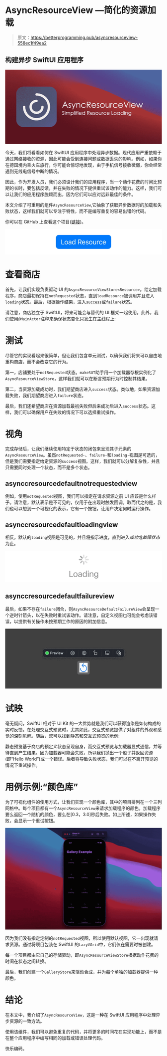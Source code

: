 # AsyncResourceView —简化的资源加载

> 原文：<https://betterprogramming.pub/asyncresourceview-558ec1f49ea2>

## 构建异步 SwiftUI 应用程序

![](img/c0b34f1cf1a7cdc092d5c6562a42a913.png)

今天，我们将看看如何在 SwiftUI 应用程序中处理异步数据。现代应用严重依赖于通过网络接收的资源，因此可能会受到连接问题或数据丢失的影响。例如，如果你在德国境内乘火车旅行，你可能会惊讶地发现，由于手机信号接收微弱，你会经常遇到无线电信号中断的情况。

因此，作为开发人员，我们必须设计我们的应用程序，当一个动作花费的时间比预期的长时，要包括反馈，并在失败的情况下提供重试该动作的能力。这样，我们可以让我们的应用程序脱颖而出，因为它们可以应对远非最佳的条件。

本文介绍了可重用的组件`AsyncResourceView`,它抽象了获取异步数据时的加载和失败状态，这样我们就可以专注于特性，而不是编写重复的容易出错的代码。

你可以在 GitHub 上查看这个项目([链接](https://github.com/LinkAndreas/AsyncResourceView))。

![](img/c5582e9933c9f8f12741717f77174d57.png)

# 查看商店

首先，让我们实现负责驱动 UI 的`AsyncResourceViewStore<Resource>`。给定加载程序，商店最初保持在`notRequested`状态，直到`loadResource`被调用并且进入`loading`状态。最后，根据操作结果，进入`success`或`failure`状态。

请注意，商店独立于 SwiftUI，将来可能会与替代的 UI 框架一起使用。此外，我们使用`@MainActor`注释来确保状态变化只发生在主线程上:

# 测试

尽管它的实现看起来很简单，但让我们包含单元测试，以确保我们将来可以自由地重构商店，而不会改变它的行为。

第一，店铺要处于`notRequested`状态。`makeSUT`助手用一个加载器存根实例化了`AsyncResourceViewStore`，这样我们就可以在断言预期行为时控制其结果。

第二，当资源加载成功时，我们期望商店进入`success`状态。类似地，如果资源加载失败，我们期望商店进入`failure`状态。

最后，我们还希望商店在资源加载最初失败但后来成功后进入`success`状态。这样，我们可以确保用户在失败的情况下可以选择重试操作。

# 视角

完成存储后，让我们继续使用特定于状态的闭包来呈现其子元素的`AsyncResourceView`。虽然`notRequested-`、`failure-`和`loading-`视图是可选的，但是我们需要指定给定资源的`success`视图。这样，我们就可以分解复杂性，并且只需要同时处理一个状态，而不是多个状态。

## asynccresourcedefaultnotrequestedview

例如，使用`notRequested`视图，我们可以指定在请求资源之前 UI 应该是什么样子。请注意，默认表示是不可见的，仅用于在出现时触发回调。取而代之的是，我们也可以想到一个可视化的表示，它有一个按钮，让用户决定何时运行操作。

## asynccresourcedefaultloadingview

相反，默认的`loading`视图是可见的，并且将指示进度，直到进入*成功*或*故障状态*为止。

![](img/016f4dd2233844a6c45c7850ab235531.png)

## asynccresourcedefaultfailureview

最后，如果不存在`failure`闭合，则`AsyncResourceDefaultFailureView`会呈现一个逆时针箭头，以在失败时重试该动作。请注意，自定义视图也可能会考虑该错误，以提供有关操作未按预期工作的原因的附加信息。

![](img/bb563e56586781467fe35523c017a273.png)

# 试映

毫无疑问，SwiftUI 相对于 UI Kit 的一大优势就是我们可以获得渲染是如何构成的实时反馈。在处理交互式预览时，尤其如此，交互式预览提供了对组件的外观和感觉的深刻见解。随后，您可以找到静态和交互式预览的示例:

静态预览基于商店的预定义状态呈现自身，而交互式预览与加载器显式通信，并等待直到产生结果。因为加载器可能会失败，所以我们抛出一个骰子并返回资源(即“Hello World”)或一个错误。后者将导致失败状态，我们可以在不离开预览的情况下重试操作。

# 用例示例:“颜色库”

为了可视化组件的使用方式，让我们实现一个颜色库，其中的项目排列在一个三列网格中。每个项目都有一个`AsyncResourceView`来请求加载程序的颜色，加载程序要么返回一个随机的颜色，要么在[0.3，3.0]秒后失败。如上所述，如果操作失败，会显示一个重试按钮。

![](img/cd6c8c2771df77a8e1463bf05ddcd5ca.png)

因为我们没有指定定制的`notRequested`视图，所以使用默认视图，它一出现就请求资源。通过将项目包装在 SwiftUI 的`LazyVGrid`中，它们仅在需要时被创建。

每一个项目都由它自己的存储驱动，即`AsyncResourceViewStore`根据动作花费的时间在状态之间转换。

最后，我们创建一个`GalleryStore`来驱动合成，并为每个单独的加载器提供一种颜色。

# 结论

在本文中，我介绍了`AsyncResourceView`，这是一种在 SwiftUI 应用程序中处理异步资源的一致方法。

使用该组件，我们可以避免重复的代码，并将更多的时间花在实现功能上，而不是在整个应用程序中编写相同的加载或错误处理代码。

快乐编码。